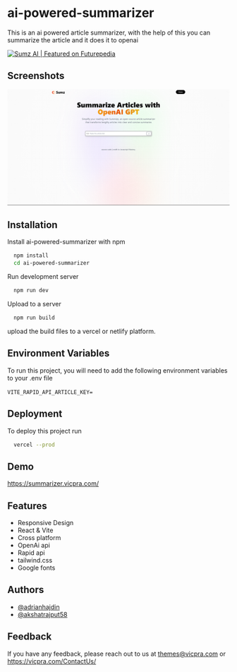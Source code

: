 # ai-powered-summarizer
This is an ai powered article summarizer, with the help of this you can summarize the article and it does it to openai

<a href="https://www.futurepedia.io/tool/sumz-ai?utm_source=sumz-ai_embed" style="width: 250px; height: 54px;" width="250" height="54">
        <img src="https://www.futurepedia.io/api/image-widget?toolId=3c9cfe1f-dce0-418f-a3cb-3ff85f41c596" alt="Sumz AI | Featured on Futurepedia" style="width: 250px; height: 54px;" width="250" height="54">
        </a>

## Screenshots

![App Screenshot](https://github.com/akshatrajput58/ai-powered-summarizer/blob/main/screenshot.png)


## Installation

Install ai-powered-summarizer with npm

```bash
  npm install 
  cd ai-powered-summarizer
```
Run development server

```bash
  npm run dev 
```
Upload to a server

```bash
  npm run build 
```
upload the build files to a vercel or netlify platform.
## Environment Variables

To run this project, you will need to add the following environment variables to your .env file

`VITE_RAPID_API_ARTICLE_KEY=`



## Deployment

To deploy this project run

```bash
  vercel --prod
```


## Demo

https://summarizer.vicpra.com/


## Features

- Responsive Design
- React & Vite
- Cross platform
- OpenAi api
- Rapid api
- tailwind.css 
- Google fonts


## Authors

- [@adrianhajdin](https://github.com/adrianhajdin/project_ai_summarizer)
- [@akshatrajput58](https://github.com/akshatrajput58/)


## Feedback

If you have any feedback, please reach out to us at themes@vicpra.com or
https://vicpra.com/ContactUs/



